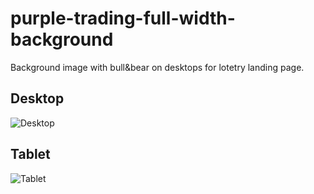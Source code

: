 # purple-trading-full-width-background
Background image with bull&amp;bear on desktops for lotetry landing page.

## Desktop
![Desktop](https://i.ibb.co/xhzrb8V/Sn-mek-obrazovky-z-2023-03-24-09-10-00.png)

## Tablet
![Tablet](https://i.ibb.co/0m5tPNZ/Sn-mek-obrazovky-z-2023-03-24-09-10-41.png)
